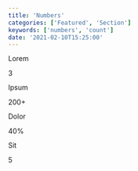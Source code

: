 ```yaml
---
title: 'Numbers'
categories: ['Featured', 'Section']
keywords: ['numbers', 'count']
date: '2021-02-10T15:25:00'
---
```


<!-- wp:columns {"align":"wide"} -->
<div class="wp-block-columns alignwide">

<!-- wp:column -->
<div class="wp-block-column">
<!-- wp:paragraph {"align":"center","style":{"typography":{"lineHeight":"1"}}} -->
<p class="has-text-align-center o-70" style="line-height:1">Lorem</p>
<!-- /wp:paragraph -->

<!-- wp:paragraph {"align":"center","fontSize":"extra-large"} -->
<p class="has-text-align-center has-extra-large-font-size f1">3</p>
<!-- /wp:paragraph -->
</div>
<!-- /wp:column -->

<!-- wp:column -->
<div class="wp-block-column">
<!-- wp:paragraph {"align":"center","style":{"typography":{"lineHeight":"1"}}} -->
<p class="has-text-align-center o-70" style="line-height:1">Ipsum</p>
<!-- /wp:paragraph -->

<!-- wp:paragraph {"align":"center","fontSize":"extra-large"} -->
<p class="has-text-align-center has-extra-large-font-size f1">200+</p>
<!-- /wp:paragraph -->
</div>
<!-- /wp:column -->

<!-- wp:column -->
<div class="wp-block-column">
<!-- wp:paragraph {"align":"center","style":{"typography":{"lineHeight":"1"}}} -->
<p class="has-text-align-center o-70" style="line-height:1">Dolor</p>
<!-- /wp:paragraph -->

<!-- wp:paragraph {"align":"center","fontSize":"extra-large"} -->
<p class="has-text-align-center has-extra-large-font-size f1">40%</p>
<!-- /wp:paragraph -->
</div>
<!-- /wp:column -->

<!-- wp:column -->
<div class="wp-block-column">
<!-- wp:paragraph {"align":"center","style":{"typography":{"lineHeight":"1"}}} -->
<p class="has-text-align-center o-70" style="line-height:1">Sit</p>
<!-- /wp:paragraph -->

<!-- wp:paragraph {"align":"center","fontSize":"extra-large"} -->
<p class="has-text-align-center has-extra-large-font-size f1">5</p>
<!-- /wp:paragraph -->
</div>
<!-- /wp:column -->

</div>
<!-- /wp:columns -->
